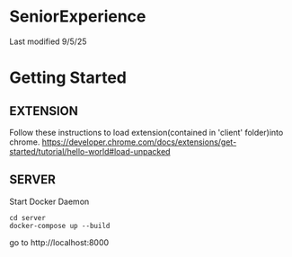 # SeniorExperience
Last modified 9/5/25
# Getting Started
## EXTENSION

Follow these instructions to load extension(contained in 'client' folder)into chrome.
https://developer.chrome.com/docs/extensions/get-started/tutorial/hello-world#load-unpacked

## SERVER
Start Docker Daemon
```
cd server
docker-compose up --build
```
go to http://localhost:8000 
